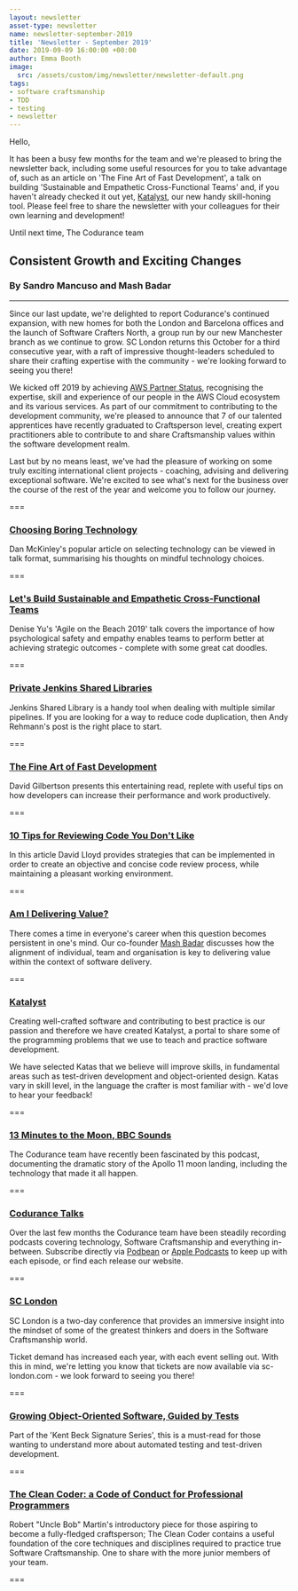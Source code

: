 ```yaml
---
layout: newsletter
asset-type: newsletter
name: newsletter-september-2019
title: 'Newsletter - September 2019'
date: 2019-09-09 16:00:00 +00:00
author: Emma Booth
image:
  src: /assets/custom/img/newsletter/newsletter-default.png
tags:
- software craftsmanship
- TDD
- testing
- newsletter
---
```


Hello,

It has been a busy few months for the team and we're pleased to bring the newsletter back, including some useful resources for you to take advantage of, such as an article on 'The Fine Art of Fast Development', a talk on building 'Sustainable and Empathetic Cross-Functional Teams' and, if you haven't already checked it out yet, [Katalyst](https://katalyst.codurance.com/), our new handy skill-honing tool. Please feel free to share the newsletter with your colleagues for their own learning and development! 

Until next time, 
The Codurance team


## Consistent Growth and Exciting Changes
### By Sandro Mancuso and Mash Badar
------------------------------------------------------------
Since our last update, we're delighted to report Codurance's continued expansion, with new homes for both the London and Barcelona offices and the launch of Software Crafters North, a group run by our new Manchester branch as we continue to grow. SC London returns this October for a third consecutive year, with a raft of impressive thought-leaders scheduled to share their crafting expertise with the community - we're looking forward to seeing you there!

We kicked off 2019 by achieving [AWS Partner Status](https://codurance.com/2019/01/15/codurance-gain-aws-partner-status/), recognising the expertise, skill and experience of our people in the AWS Cloud ecosystem and its various services. As part of our commitment to contributing to the development community, we're pleased to announce that 7 of our talented apprentices have recently graduated to Craftsperson level, creating expert practitioners able to contribute to and share Craftsmanship values within the software development realm.

Last but by no means least, we've had the pleasure of working on some truly exciting international client projects - coaching, advising and delivering exceptional software. We're excited to see what's next for the business over the course of the rest of the year and welcome you to follow our journey. 

===

### [Choosing Boring Technology](http://boringtechnology.club/)
Dan McKinley's popular article on selecting technology can be viewed in talk format, summarising his thoughts on mindful technology choices. 

===

### [Let's Build Sustainable and Empathetic Cross-Functional Teams](http://www.deniseyu.io/aotb-slides)
Denise Yu's 'Agile on the Beach 2019' talk covers the importance of how psychological safety and empathy enables teams to perform better at achieving strategic outcomes - complete with some great cat doodles.

===

### [Private Jenkins Shared Libraries](https://codurance.com/2019/05/25/private-jenkins-shared-libraries/)
Jenkins Shared Library is a handy tool when dealing with multiple similar pipelines. If you are looking for a way to reduce code duplication, then Andy Rehmann's post is the right place to start.

===


### [The Fine Art of Fast Development](https://hackernoon.com/the-fine-art-of-fast-development-f3b1abb509da)
David Gilbertson presents this entertaining read, replete with useful tips on how developers can increase their performance and work productively. 

===

### [10 Tips for Reviewing Code You Don't Like](https://developers.redhat.com/blog/2019/07/08/10-tips-for-reviewing-code-you-dont-like)
In this article David Lloyd provides strategies that can be implemented in order to create an objective and concise code review process, while maintaining a pleasant working environment. 

===

### [Am I Delivering Value?](https://codurance.com/2019/04/17/am-i-delivering-value/)
There comes a time in everyone's career when this question becomes persistent in one's mind. Our co-founder [Mash Badar](https://codurance.com/publications/author/mashooq-badar/) discusses how the alignment of individual, team and organisation is key to delivering value within the context of software delivery.

===

### [Katalyst](https://katalyst.codurance.com/)
Creating well-crafted software and contributing to best practice is our passion and therefore we have created Katalyst, a portal to share some of the programming problems that we use to teach and practice software development. 

We have selected Katas that we believe will improve skills, in fundamental areas such as test-driven development and object-oriented design. Katas vary in skill level, in the language the crafter is most familiar with - we'd love to hear your feedback!

===

### [13 Minutes to the Moon, BBC Sounds](https://www.bbc.co.uk/programmes/w13xttx2)
The Codurance team have recently been fascinated by this podcast, documenting the dramatic story of the Apollo 11 moon landing, including the technology that made it all happen. 

===

### [Codurance Talks](https://codurance.com/publications/podcasts/)
Over the last few months the Codurance team have been steadily recording podcasts covering technology, Software Craftsmanship and everything in-between. Subscribe directly via [Podbean](https://codurancetalks.podbean.com/) or [Apple Podcasts](https://podcasts.apple.com/gb/podcast/codurance-talks/id1449839202) to keep up with each episode, or find each release our website.  

===

### [SC London](https://sc-london.com/)
SC London is a two-day conference that provides an immersive insight into the mindset of some of the greatest thinkers and doers in the Software Craftsmanship world. 

Ticket demand has increased each year, with each event selling out. With this in mind, we're letting you know that tickets are now available via sc-london.com - we look forward to seeing you there!

===

### [Growing Object-Oriented Software, Guided by Tests](https://www.goodreads.com/book/show/4268826-growing-object-oriented-software-guided-by-tests)
Part of the 'Kent Beck Signature Series', this is a must-read for those wanting to understand more about automated testing and test-driven development. 

===

### [The Clean Coder: a Code of Conduct for Professional Programmers](https://www.goodreads.com/book/show/10284614-the-clean-coder)
Robert "Uncle Bob" Martin's introductory piece for those aspiring to become a fully-fledged craftsperson; The Clean Coder contains a useful foundation of the core techniques and disciplines required to practice true Software Craftsmanship. One to share with the more junior members of your team. 

===
